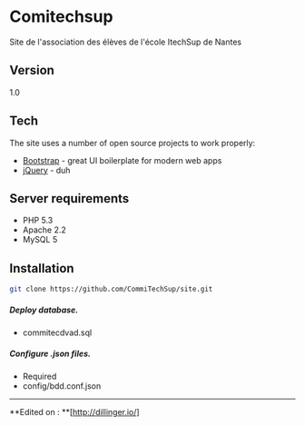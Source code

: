 Comitechsup
=========

Site de l'association des élèves de l'école ItechSup de Nantes

Version
----

1.0

Tech
-----------

The site uses a number of open source projects to work properly:


* [Bootstrap] - great UI boilerplate for modern web apps
* [jQuery] - duh 

Server requirements
-------------------
* PHP 5.3
* Apache 2.2  
* MySQL 5  

Installation
--------------

```sh
git clone https://github.com/CommiTechSup/site.git
```
##### Deploy database.
* commitecdvad.sql

##### Configure .json files.
* Required
 * config/bdd.conf.json




--------------------------------------

**Edited on : **[http://dillinger.io/]

[Bootstrap]:http://getbootstrap.com/
[jQuery]:http://jquery.com
